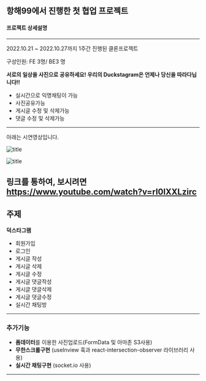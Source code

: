 ## 항해99에서 진행한 첫 협업 프로젝트

#### 프로젝트 상세설명
---
2022.10.21 ~ 2022.10.27까지 1주간 진행된 클론프로젝트

구성인원: FE 3명/ BE3 명

**서로의 일상을 사진으로 공유하세요!
우리의 Duckstagram은 언제나 당신을 따라다닙니다!!**

- 실시간으로 익명채팅이 가능
- 사진공유가능
- 게시글 수정 및 삭제가능
- 댓글 수정 및 삭제가능

---



아래는 시연영상입니다.

![title](https://user-images.githubusercontent.com/113953473/198820439-4994589f-7ff2-478d-9b82-db1f5a281cbf.gif)   

![title](https://user-images.githubusercontent.com/113953473/198820442-ebcbf59d-4a32-4b03-9580-a09da3e3a0aa.gif)   

링크를 통하여, 보시려면 https://www.youtube.com/watch?v=rI0IXXLzirc
---
## 주제
**덕스타그램**


- 회원가입
- 로그인
- 게시글 작성
- 게시글 삭제
- 게시글 수정
- 게시글 댓글작성
- 게시글 댓글삭제
- 게시글 댓글수정
- 실시간 채팅방


---
### 추가기능
- **폼데이터**를 이용한 사진업로드(FormData 및 아마존 S3사용)
- **무한스크롤구현** (useInview 훅과 react-intersection-observer 라이브러리 사용)
- **실시간 채팅구현** (socket.io 사용)

---
   




